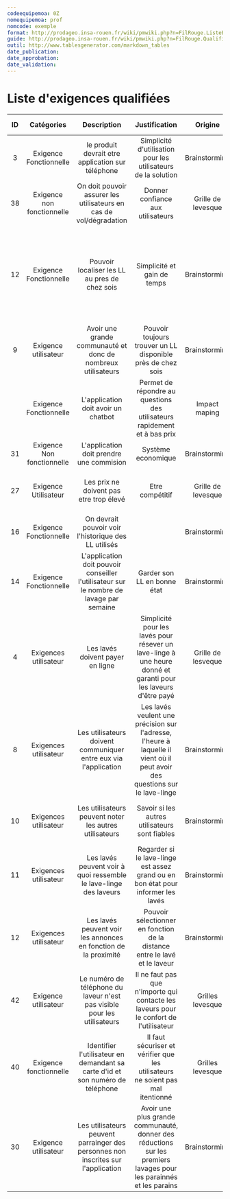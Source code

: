 ```yaml
---
codeequipemoa: 0Z
nomequipemoa: prof
nomcode: exemple
format: http://prodageo.insa-rouen.fr/wiki/pmwiki.php?n=FilRouge.ListeExigencesQualifiees 
guide: http://prodageo.insa-rouen.fr/wiki/pmwiki.php?n=FilRouge.QualifierExigence
outil: http://www.tablesgenerator.com/markdown_tables
date_publication:
date_approbation:
date_validation:
---
```


# Liste d'exigences qualifiées

| ID |          Catégories         |                                        Description                                       |                                                        Justification                                                        |       Origine      |                                                 Critères de satisfaction                                                 | Contentement MOA | Mécontentement MOA |                 Exigences Dépendantes                |     Exigences conflictuelles     |
|:--:|:---------------------------:|:----------------------------------------------------------------------------------------:|:---------------------------------------------------------------------------------------------------------------------------:|:------------------:|:------------------------------------------------------------------------------------------------------------------------:|:----------------:|:------------------:|:----------------------------------------------------:|:--------------------------------:|
|  3 |    Exigence Fonctionnelle   |                     le produit devrait etre application sur téléphone                    |                                Simplicité d'utilisation pour les utilisateurs de la solution                                |    Brainstorming   |                                        On peut utiliser le produit sur Androit/ios                                       |         2        |          5         |                      (Toutes ??)                     |            (Aucune ??)           |
| 38 |  Exigence non fonctionnelle |            On doit pouvoir assurer les utilisateurs en cas de vol/dégradation            |                                              Donner confiance aux utilisateurs                                              | Grille de levesque |                                                                                                                          |         4        |          3         |                                                      |                                  |
| 12 |   Exigence Fonctionnelle    |                       Pouvoir localiser les LL au pres de chez sois                      |                                                 Simplicité et gain de temps                                                 |    Brainstorming   | L'application dispose d'un carte avec les LL présent et disponible, ainsi que du temps de trajet depuis sa localisation  |         4        |          5         | chercher sur un moteur de recherche par localisation |                                  |
|  9 |    Exigence utilisateur     |               Avoir une grande communauté et donc de nombreux utilisateurs               |                                 Pouvoir toujours trouver un LL disponible près de chez sois                                 |    Brainstorming   |                                                                                                                          |         4        |          5         |                                                      |                                  |
|    |   Exigence Fonctionnelle    |                           L'application doit avoir un chatbot                            |                          Permet de répondre au questions des utilisateurs rapidement et à bas prix                          |   Impact maping    |                           Le chatbot doit pouvoir répondre aux questions les plus fréquentes.                            |                  |                    |                                                      |                                  |
| 31 | Exigence Non fonctionnelle  |                         L'application doit prendre une commision                         |                                                     Système economique                                                      |    Brainstorming   |                                                                                                                          |                  |                    |                 Systeme de paiement                  |             Prix bas             |
| 27 |    Exigence Utilisateur     |                         Les prix ne doivent pas etre trop élevé                          |                                                       Etre compétitif                                                       | Grille de levesque |                                        Prix doit etre Inférieur au prix en laverie                                       |         3        |          2         |                                                      |                                  |
| 16 |   Exigence Fonctionnelle    |                   On devrait pouvoir voir l'historique des LL utilisés                   |                                                                                                                             |    Brainstorming   |                                        L'application posséde un menu d'historique                                        |         4        |          4         |                                                      |                                  |
| 14 |   Exigence Fonctionnelle    | L'application doit pouvoir conseiller l'utilisateur sur le nombre de lavage par semaine  |                                                 Garder son LL en bonne état                                                 |    Brainstorming   |                                                                                                                          |         1        |          1         |               Connaitre le type de LL                | Avoir beaucoup de LL disponible  |
|  4 |    Exigences utilisateur    |                             Les lavés doivent payer en ligne                             |        Simplicité pour les lavés pour résever un lave-linge à une heure donné et garanti pour les laveurs d'être payé       | Grille de lesveque |                                Payer par carte bleu / paypal directement sur l'application                               |         2        |          5         |                                                      |                                  |
|  8 |    Exigences utilisateur    |             Les utilisateurs doivent communiquer entre eux via l'application             | Les lavés veulent une précision sur l'adresse, l'heure à laquelle il vient où il peut avoir des questions sur le lave-linge |    Brainstorming   |                                    Système de messagerie sur l'application fonctionnel                                   |         4        |          4         |                                                      |                                  |
| 10 |    Exigences utilisateur    |                  Les utilisateurs peuvent noter les autres utilisateurs                  |                                        Savoir si les autres utilisateurs sont fiables                                       |    Brainstorming   |                                  Système de notation sur le profil de chaque utilisateur                                 |         4        |          3         |                                                      |                                  |
| 11 |    Exigences utilisateur    |             Les lavés peuvent voir à quoi ressemble le lave-linge des laveurs            |                       Regarder si le lave-linge est assez grand ou en bon état pour informer les lavés                      |    Brainstorming   |                                              Photo disponible sur l'annonce                                              |         4        |          3         |                                                      |                                  |
| 12 |    Exigences utilisateur    |              Les lavés peuvent voir les annonces en fonction de la proximité             |                          Pouvoir sélectionner en fonction de la distance entre le lavé et le laveur                         |    Brainstorming   |                                   Pouvoir trier les annonces en fonction de la distance                                  |         3        |          4         |                                                      |                                  |
| 42 |    Exigence utilisateur     |         Le numéro de téléphone du laveur n'est pas visible pour les utilisateurs         |                    Il ne faut pas que n'importe qui contacte les laveurs pour le confort de l'utilisateur                   |  Grilles levesque  |                                     Numéro de téléphone non affiché sur l'application                                    |         3        |          5         |                                                      |                                  |
| 40 |    Exigence fonctionnelle   |      Identifier l'utilisateur en demandant sa carte d'id et son numéro de téléphone      |                       Il faut sécuriser et vérifier que les utilisateurs ne soient pas mal itentionné                       |  Grilles levesque  |                                           Vérification avant création du compte                                          |         2        |          4         |                                                      |                                  |
| 30 |    Exigence utilisateur     |     Les utilisateurs peuvent parrainger des personnes non inscrites sur l'application    |      Avoir une plus grande communauté, donner des réductions sur les premiers lavages pour les parainnés et les parains     |    Brainstorming   |                             Un code de parainnage valide à fournir pour les futurs parainnés                             |         4        |          2         |                                                      |                                  |
